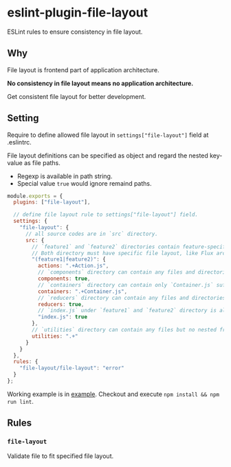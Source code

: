 # eslint-plugin-file-layout

ESLint rules to ensure consistency in file layout.

## Why

File layout is frontend part of application architecture.

**No consistency in file layout means no application architecture.**

Get consistent file layout for better development.

## Setting

Require to define allowed file layout in `settings["file-layout"]` field at .eslintrc.

File layout definitions can be specified as object and regard the nested key-value as file paths.

* Regexp is available in path string.
* Special value `true` would ignore remaind paths.

```js
module.exports = {
  plugins: ["file-layout"],

  // define file layout rule to settings["file-layout"] field.
  settings: {
    "file-layout": {
      // all source codes are in `src` directory.
      src: {
        // `feature1` and `feature2` directories contain feature-specific source code.
        // Both directory must have specific file layout, like Flux architecture.
        "(feature1|feature2)": {
          actions: ".+Action.js",
          // `components` directory can contain any files and directories nested free.
          components: true,
          // `containers` directory can contain only `Container.js` suffixed file like `FooContainer.js`.
          containers: ".+Container.js",
          // `reducers` directory can contain any files and directories nested free.
          reducers: true,
          // `index.js` under `feature1` and `feature2` directory is allowed.
          "index.js": true
        },
        // `utilities` directory can contain any files but no nested free.
        utilities: ".+"
      }
    }
  },
  rules: {
    "file-layout/file-layout": "error"
  }
};
```

Working example is in [example](./example).
Checkout and execute `npm install && npm run lint`.

## Rules

### `file-layout`

Validate file to fit specified file layout.

